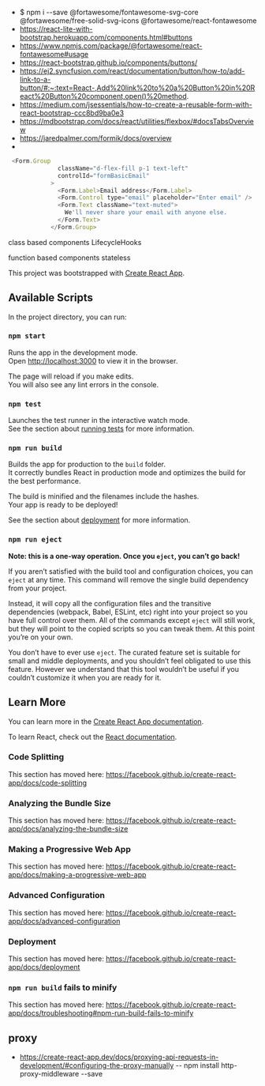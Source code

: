 

- $ npm i --save @fortawesome/fontawesome-svg-core  @fortawesome/free-solid-svg-icons @fortawesome/react-fontawesome
- https://react-lite-with-bootstrap.herokuapp.com/components.html#buttons
- https://www.npmjs.com/package/@fortawesome/react-fontawesome#usage
- https://react-bootstrap.github.io/components/buttons/
- https://ej2.syncfusion.com/react/documentation/button/how-to/add-link-to-a-button/#:~:text=React-,Add%20link%20to%20a%20Button%20in%20React%20Button%20component,open()%20method.
- https://medium.com/jsessentials/how-to-create-a-reusable-form-with-react-bootstrap-ccc8bd9ba0e3
- https://mdbootstrap.com/docs/react/utilities/flexbox/#docsTabsOverview
- https://jaredpalmer.com/formik/docs/overview
- 

```js
 <Form.Group
              className="d-flex-fill p-1 text-left"
              controlId="formBasicEmail"
            >
              <Form.Label>Email address</Form.Label>
              <Form.Control type="email" placeholder="Enter email" />
              <Form.Text className="text-muted">
                We'll never share your email with anyone else.
              </Form.Text>
            </Form.Group>
```
class based components
LifecycleHooks

function based components
stateless

This project was bootstrapped with [Create React App](https://github.com/facebook/create-react-app).

## Available Scripts

In the project directory, you can run:

### `npm start`

Runs the app in the development mode.<br />
Open [http://localhost:3000](http://localhost:3000) to view it in the browser.

The page will reload if you make edits.<br />
You will also see any lint errors in the console.

### `npm test`

Launches the test runner in the interactive watch mode.<br />
See the section about [running tests](https://facebook.github.io/create-react-app/docs/running-tests) for more information.

### `npm run build`

Builds the app for production to the `build` folder.<br />
It correctly bundles React in production mode and optimizes the build for the best performance.

The build is minified and the filenames include the hashes.<br />
Your app is ready to be deployed!

See the section about [deployment](https://facebook.github.io/create-react-app/docs/deployment) for more information.

### `npm run eject`

**Note: this is a one-way operation. Once you `eject`, you can’t go back!**

If you aren’t satisfied with the build tool and configuration choices, you can `eject` at any time. This command will remove the single build dependency from your project.

Instead, it will copy all the configuration files and the transitive dependencies (webpack, Babel, ESLint, etc) right into your project so you have full control over them. All of the commands except `eject` will still work, but they will point to the copied scripts so you can tweak them. At this point you’re on your own.

You don’t have to ever use `eject`. The curated feature set is suitable for small and middle deployments, and you shouldn’t feel obligated to use this feature. However we understand that this tool wouldn’t be useful if you couldn’t customize it when you are ready for it.

## Learn More

You can learn more in the [Create React App documentation](https://facebook.github.io/create-react-app/docs/getting-started).

To learn React, check out the [React documentation](https://reactjs.org/).

### Code Splitting

This section has moved here: https://facebook.github.io/create-react-app/docs/code-splitting

### Analyzing the Bundle Size

This section has moved here: https://facebook.github.io/create-react-app/docs/analyzing-the-bundle-size

### Making a Progressive Web App

This section has moved here: https://facebook.github.io/create-react-app/docs/making-a-progressive-web-app

### Advanced Configuration

This section has moved here: https://facebook.github.io/create-react-app/docs/advanced-configuration

### Deployment

This section has moved here: https://facebook.github.io/create-react-app/docs/deployment

### `npm run build` fails to minify

This section has moved here: https://facebook.github.io/create-react-app/docs/troubleshooting#npm-run-build-fails-to-minify


## proxy

- https://create-react-app.dev/docs/proxying-api-requests-in-development/#configuring-the-proxy-manually
-- npm install http-proxy-middleware --save
